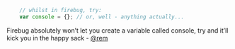 ``` javascript
    // whilst in firebug, try:
    var console = {}; // or, well - anything actually...
```

Firebug absolutely won’t let you create a variable called console, try and it’ll kick you in the happy sack - [@rem](http://twitter.com/rem)
